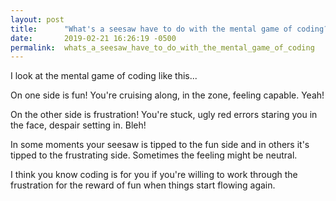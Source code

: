 ```yaml
---
layout: post
title:      "What's a seesaw have to do with the mental game of coding?"
date:       2019-02-21 16:26:19 -0500
permalink:  whats_a_seesaw_have_to_do_with_the_mental_game_of_coding
---
```



I look at the mental game of coding like this...

On one side is fun! You're cruising along, in the zone, feeling capable. Yeah!

On the other side is frustration! You're stuck, ugly red errors staring you in the face, despair setting in. Bleh!

In some moments your seesaw is tipped to the fun side and in others it's tipped to the frustrating side. Sometimes the feeling might be neutral. 

I think you know coding is for you if you're willing to work through the frustration for the reward of fun when things start flowing again.
